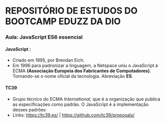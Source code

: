 # REPOSITÓRIO DE ESTUDOS DO BOOTCAMP EDUZZ DA DIO 



### Aula: JavaScript ES6 essencial  

#### JavaScript : 

* Criado em 1995, por Brendan Eich.
* Em 1996 para padronizar a linguagem, a Netspace uniu o JavaScript à ECMA **(Associação Europeia dos Fabricantes de Computadores)**. Tornando-se o nome oficial da tecnologia. Abreviação **ES**.



#### TC39

* Grupo técnico do ECMA <em>International</em>, que é a organização que publica as especificações como padrão. O JavaScript é a implementação desses padrões
* Links: https://tc39.es/ | https://github.com/tc39/proposals/

